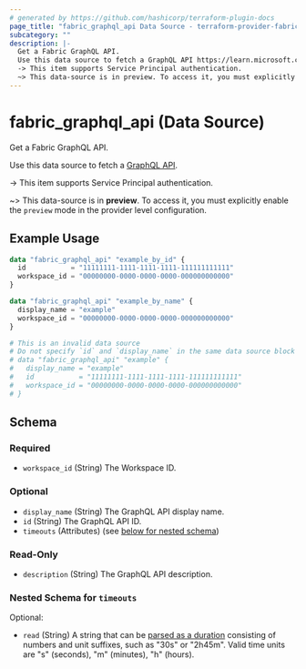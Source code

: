 ```yaml
---
# generated by https://github.com/hashicorp/terraform-plugin-docs
page_title: "fabric_graphql_api Data Source - terraform-provider-fabric"
subcategory: ""
description: |-
  Get a Fabric GraphQL API.
  Use this data source to fetch a GraphQL API https://learn.microsoft.com/fabric/data-engineering/api-graphql-overview.
  -> This item supports Service Principal authentication.
  ~> This data-source is in preview. To access it, you must explicitly enable the preview mode in the provider level configuration.
---
```


# fabric_graphql_api (Data Source)

Get a Fabric GraphQL API.

Use this data source to fetch a [GraphQL API](https://learn.microsoft.com/fabric/data-engineering/api-graphql-overview).

-> This item supports Service Principal authentication.

~> This data-source is in **preview**. To access it, you must explicitly enable the `preview` mode in the provider level configuration.

## Example Usage

```terraform
data "fabric_graphql_api" "example_by_id" {
  id           = "11111111-1111-1111-1111-111111111111"
  workspace_id = "00000000-0000-0000-0000-000000000000"
}

data "fabric_graphql_api" "example_by_name" {
  display_name = "example"
  workspace_id = "00000000-0000-0000-0000-000000000000"
}

# This is an invalid data source
# Do not specify `id` and `display_name` in the same data source block
# data "fabric_graphql_api" "example" {
#   display_name = "example"
#   id           = "11111111-1111-1111-1111-111111111111"
#   workspace_id = "00000000-0000-0000-0000-000000000000"
# }
```

<!-- schema generated by tfplugindocs -->
## Schema

### Required

- `workspace_id` (String) The Workspace ID.

### Optional

- `display_name` (String) The GraphQL API display name.
- `id` (String) The GraphQL API ID.
- `timeouts` (Attributes) (see [below for nested schema](#nestedatt--timeouts))

### Read-Only

- `description` (String) The GraphQL API description.

<a id="nestedatt--timeouts"></a>

### Nested Schema for `timeouts`

Optional:

- `read` (String) A string that can be [parsed as a duration](https://pkg.go.dev/time#ParseDuration) consisting of numbers and unit suffixes, such as "30s" or "2h45m". Valid time units are "s" (seconds), "m" (minutes), "h" (hours).
